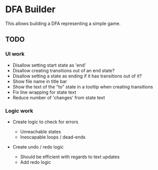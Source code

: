 
DFA Builder
===========

This allows building a DFA representing a simple game.


## TODO

### UI work

+ Disallow setting start state as 'end'
+ Disallow creating transitions out of an end state?
+ Disallow setting a state as ending if it has transitions out of it?
+ Show file name in title bar
+ Show the text of the "to" state in a tooltip when creating
  transitions 
+ Fix line wrapping for state text
+ Reduce number of 'changes' from state text

### Logic work

+ Create logic to check for errors
  + Unreachable states
  + Inescapable loops / dead-ends 
  
+ Create undo / redo logic
  + Should be efficient with regards to text updates
  + Add redo logic
  
